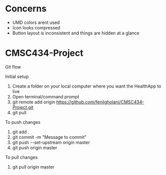 # Concerns
- UMD colors arent used
- Icon looks compressed
- Button layout is inconsistent and things are hidden at a glance

# CMSC434-Project

Git flow

Initial setup
1) Create a folder on your local computer where you want the HealthApp to live
2) Open terminal/command prompt
3) git remote add origin https://github.com/fenilgholani/CMSC434-Project.git
4) git pull

To push changes
1) git add .
2) git commit -m "Message to commit"
3) git push --set-upstream origin master
4) git push origin master

To pull changes
1) git pull origin master
